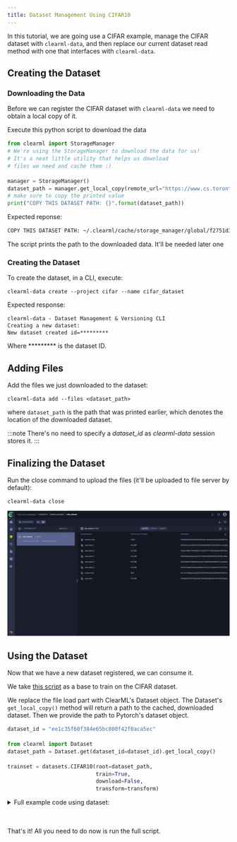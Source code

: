 ```yaml
---
title: Dataset Management Using CIFAR10
---
```


In this tutorial, we are going use a CIFAR example, manage the CIFAR dataset with `clearml-data`, and then replace our 
current dataset read method with one that interfaces with `clearml-data`.

## Creating the Dataset

### Downloading the Data
Before we can register the CIFAR dataset with `clearml-data` we need to obtain a local copy of it.

Execute this python script to download the data
 ```python
 from clearml import StorageManager
 # We're using the StorageManager to download the data for us! 
 # It's a neat little utility that helps us download
 # files we need and cache them :)

 manager = StorageManager()
 dataset_path = manager.get_local_copy(remote_url="https://www.cs.toronto.edu/~kriz/cifar-10-python.tar.gz")
 # make sure to copy the printed value
 print("COPY THIS DATASET PATH: {}".format(dataset_path))
 ```

Expected reponse:
```bash
COPY THIS DATASET PATH: ~/.clearml/cache/storage_manager/global/f2751d3a22ccb78db0e07874912b5c43.cifar-10-python_artifacts_archive_None
```
The script prints the path to the downloaded data. It'll be needed later one

### Creating the Dataset
To create the dataset, in a CLI, execute:
 ```
 clearml-data create --project cifar --name cifar_dataset
 ```

Expected response:
```
clearml-data - Dataset Management & Versioning CLI 
Creating a new dataset: 
New dataset created id=*********
```
Where \*\*\*\*\*\*\*\*\* is the dataset ID.

## Adding Files
Add the files we just downloaded to the dataset: 
```
clearml-data add --files <dataset_path>
```

where `dataset_path` is the path that was printed earlier, which denotes the location of the downloaded dataset.

:::note
There's no need to specify a *dataset_id* as *clearml-data* session stores it.
:::

## Finalizing the Dataset
Run the close command to upload the files (it'll be uploaded to file server by default):<br/>
```
clearml-data close 
```

![image](../../img/examples_data_management_cifar_dataset.png)

## Using the Dataset
Now that we have a new dataset registered, we can consume it.

We take [this script](https://github.com/allegroai/clearml/blob/master/examples/frameworks/ignite/cifar_ignite.py) as a base to train on the CIFAR dataset.

We replace the file load part with ClearML's Dataset object. The Dataset's `get_local_copy()` method will return a path
to the cached, downloaded dataset.
Then we provide the path to Pytorch's dataset object.

```python
dataset_id = "ee1c35f60f384e65bc800f42f0aca5ec"

from clearml import Dataset
dataset_path = Dataset.get(dataset_id=dataset_id).get_local_copy()

trainset = datasets.CIFAR10(root=dataset_path,
                            train=True,
                            download=False,
                            transform=transform)
```

<details className="cml-expansion-panel info">
<summary className="cml-expansion-panel-summary">Full example code using dataset:</summary>
<div className="cml-expansion-panel-content">

```python
#These are the obligatory imports
from pathlib import Path

import matplotlib.pyplot as plt
import torch
import torch.nn as nn
import torch.nn.functional as F
import torch.optim as optim
import torchvision.datasets as datasets
import torchvision.transforms as transforms
from ignite.contrib.handlers import TensorboardLogger
from ignite.engine import Events, create_supervised_trainer, create_supervised_evaluator
from ignite.handlers import global_step_from_engine
from ignite.metrics import Accuracy, Loss, Recall
from ignite.utils import setup_logger
from torch.utils.tensorboard import SummaryWriter
from tqdm import tqdm

from clearml import Task, StorageManager

# Connecting ClearML with the current process,
# from here on everything is logged automatically
task = Task.init(project_name='Image Example', task_name='image classification CIFAR10')
params = {'number_of_epochs': 20, 'batch_size': 64, 'dropout': 0.25, 'base_lr': 0.001, 'momentum': 0.9, 'loss_report': 100}
params = task.connect(params)  # enabling configuration override by clearml/
print(params)  # printing actual configuration (after override in remote mode)

# This is our original data retrieval code. it uses storage manager to just download and cache our dataset.
'''
manager = StorageManager()

dataset_path = Path(manager.get_local_copy(remote_url="https://www.cs.toronto.edu/~kriz/cifar-10-python.tar.gz"))
'''

# Let's now modify it to utilize for the new dataset API, you'll need to copy the created dataset id
# to the next variable

dataset_id = "ee1c35f60f384e65bc800f42f0aca5ec"

# The below gets the dataset and stores in the cache. If you want to download the dataset regardless if it's in the
# cache, use the Dataset.get(dataset_id).get_mutable_local_copy(path to download)
from clearml import Dataset
dataset_path = Dataset.get(dataset_id=dataset_id).get_local_copy()

# Dataset and Dataloader initializations
transform = transforms.Compose([transforms.ToTensor()])

trainset = datasets.CIFAR10(root=dataset_path,
                            train=True,
                            download=False,
                            transform=transform)
trainloader = torch.utils.data.DataLoader(trainset,
                                          batch_size=params.get('batch_size', 4),
                                          shuffle=True,
                                          num_workers=10)

testset = datasets.CIFAR10(root=dataset_path,
                           train=False,
                           download=False,
                           transform=transform)
testloader = torch.utils.data.DataLoader(testset,
                                         batch_size=params.get('batch_size', 4),
                                         shuffle=False,
                                         num_workers=10)

classes = ('plane', 'car', 'bird', 'cat', 'deer', 'dog', 'frog', 'horse', 'ship', 'truck')

tb_logger = TensorboardLogger(log_dir="cifar-output")


# Helper function to store predictions and scores using matplotlib
def predictions_gt_images_handler(engine, logger, *args, **kwargs):
    x, _ = engine.state.batch
    y_pred, y = engine.state.output

    num_x = num_y = 4
    le = num_x * num_y
    fig = plt.figure(figsize=(20, 20))
    trans = transforms.ToPILImage()
    for idx in range(le):
        preds = torch.argmax(F.softmax(y_pred[idx],dim=0))
        probs = torch.max(F.softmax(y_pred[idx],dim=0))
        ax = fig.add_subplot(num_x, num_y, idx + 1, xticks=[], yticks=[])
        ax.imshow(trans(x[idx]))
        ax.set_title("{0} {1:.1f}% (label: {2})".format(
            classes[preds],
            probs * 100,
            classes[y[idx]]),
            color=("green" if preds == y[idx] else "red")
        )
    logger.writer.add_figure('predictions vs actuals', figure=fig, global_step=engine.state.epoch)


class Net(nn.Module):
    def __init__(self):
        super(Net, self).__init__()
        self.conv1 = nn.Conv2d(3, 6, 3)
        self.conv2 = nn.Conv2d(6, 16, 3)
        self.pool = nn.MaxPool2d(2, 2)
        self.fc1 = nn.Linear(16 * 6 * 6, 120)
        self.fc2 = nn.Linear(120, 84)
        self.dorpout = nn.Dropout(p=params.get('dropout', 0.25))
        self.fc3 = nn.Linear(84, 10)

    def forward(self, x):
        x = self.pool(F.relu(self.conv1(x)))
        x = self.pool(F.relu(self.conv2(x)))
        x = x.view(-1, 16 * 6 * 6)
        x = F.relu(self.fc1(x))
        x = F.relu(self.fc2(x))
        x = self.fc3(self.dorpout(x))
        return x


# Training
def run(epochs, lr, momentum, log_interval):
    device = "cuda" if torch.cuda.is_available() else "cpu"
    net = Net().to(device)
    criterion = nn.CrossEntropyLoss()
    optimizer = optim.SGD(net.parameters(), lr=lr, momentum=momentum)

    trainer = create_supervised_trainer(net, optimizer, criterion, device=device)
    trainer.logger = setup_logger("trainer")

    val_metrics = {"accuracy": Accuracy(),"loss": Loss(criterion), "recall": Recall()}
    evaluator = create_supervised_evaluator(net, metrics=val_metrics, device=device)
    evaluator.logger = setup_logger("evaluator")

    # Attach handler to plot trainer's loss every 100 iterations
    tb_logger.attach_output_handler(
        trainer,
        event_name=Events.ITERATION_COMPLETED(every=params.get('loss_report')),
        tag="training",
        output_transform=lambda loss: {"loss": loss},
    )

    # Attach handler to dump evaluator's metrics every epoch completed
    for tag, evaluator in [("training", trainer), ("validation", evaluator)]:
        tb_logger.attach_output_handler(
            evaluator,
            event_name=Events.EPOCH_COMPLETED,
            tag=tag,
            metric_names="all",
            global_step_transform=global_step_from_engine(trainer),
        )

    # Attach function to build debug images and report every epoch end
    tb_logger.attach(
        evaluator,
        log_handler=predictions_gt_images_handler,
        event_name=Events.EPOCH_COMPLETED(once=1),
    );

    desc = "ITERATION - loss: {:.2f}"
    pbar = tqdm(initial=0, leave=False, total=len(trainloader), desc=desc.format(0))

    @trainer.on(Events.ITERATION_COMPLETED(every=log_interval))
    def log_training_loss(engine):
        pbar.desc = desc.format(engine.state.output)
        pbar.update(log_interval)

    @trainer.on(Events.EPOCH_COMPLETED)
    def log_training_results(engine):
        pbar.refresh()
        evaluator.run(trainloader)
        metrics = evaluator.state.metrics
        avg_accuracy = metrics["accuracy"]
        avg_nll = metrics["loss"]
        tqdm.write(
            "Training Results - Epoch: {}  Avg accuracy: {:.2f} Avg loss: {:.2f}".format(
                engine.state.epoch, avg_accuracy, avg_nll
            )
        )

    @trainer.on(Events.EPOCH_COMPLETED)
    def log_validation_results(engine):
        evaluator.run(testloader)
        metrics = evaluator.state.metrics
        avg_accuracy = metrics["accuracy"]
        avg_nll = metrics["loss"]
        tqdm.write(
            "Validation Results - Epoch: {}  Avg accuracy: {:.2f} Avg loss: {:.2f}".format(
                engine.state.epoch, avg_accuracy, avg_nll
            )
        )

        pbar.n = pbar.last_print_n = 0

    @trainer.on(Events.EPOCH_COMPLETED | Events.COMPLETED)
    def log_time():
        tqdm.write(
            "{} took {} seconds".format(trainer.last_event_name.name, trainer.state.times[trainer.last_event_name.name])
        )

    trainer.run(trainloader, max_epochs=epochs)
    pbar.close()

    PATH = './cifar_net.pth'
    torch.save(net.state_dict(), PATH)

    print('Finished Training')
    print('Task ID number is: {}'.format(task.id))


run(params.get('number_of_epochs'), params.get('base_lr'), params.get('momentum'), 10)
```

</div></details>

<br/><br/>
That's it! All you need to do now is run the full script.